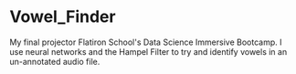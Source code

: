 # Vowel_Finder
My final projector Flatiron School's Data Science Immersive Bootcamp. I use neural networks and the Hampel Filter to try and identify vowels in an un-annotated audio file.
